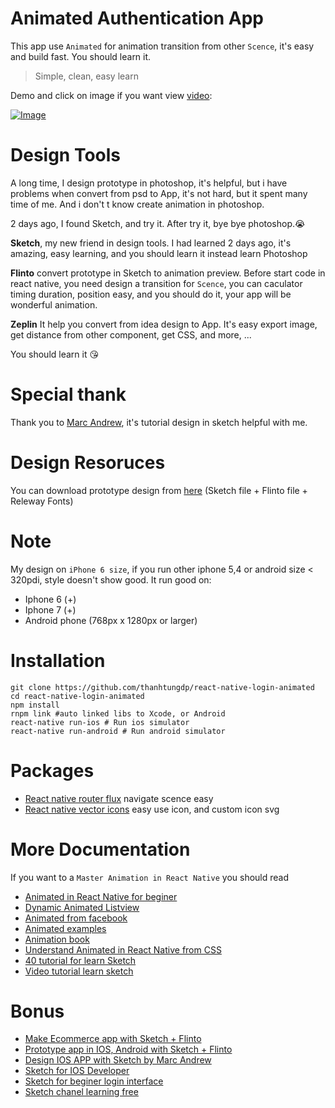 # Animated Authentication App
This app use `Animated` for animation transition from other `Scence`, it's easy and build fast. You should learn it.
> Simple, clean, easy learn

Demo and click on image if you want view [video](https://youtu.be/rWWZENNhh6M):

[![Image](https://cloud.githubusercontent.com/assets/4653102/20638502/83c8713e-b3db-11e6-9814-0c062ffbc675.gif)](https://youtu.be/rWWZENNhh6M)

# Design Tools
A long time, I design prototype in photoshop, it's helpful, but i have problems when convert from psd to App, it's not hard, but it spent many 
time of me. And i don't t know create animation in photoshop.

2 days ago, I found Sketch, and try it. After try it, bye bye photoshop.😭

**Sketch**, my new friend in design tools. I had learned 2 days ago, it's amazing, easy learning, and you should learn it instead learn Photoshop
 
**Flinto** convert prototype in Sketch to animation preview. Before start code in react native, you need design a transition for `Scence`, you can caculator timing duration, position easy, and you should do it, your app will be wonderful animation.
 
**Zeplin** It help you convert from idea design to App. It's easy export image, get distance from other component, get CSS, and more, ...

You should learn it 😘

# Special thank
Thank you to [Marc Andrew](https://medium.com/@marcandrew), it's tutorial design in sketch helpful with me.

# Design Resoruces
You can download prototype design from [here](https://www.dropbox.com/sh/ckvxavfpmojz2gi/AACltbx0qM8w2YSANVUvw1_ma?dl=0) (Sketch file + Flinto file + Releway Fonts)

# Note
My design on `iPhone 6 size`, if you run other iphone 5,4 or android size < 320pdi, style doesn't show good.
It run good on:
- Iphone 6 (+)
- Iphone 7 (+)
- Android phone (768px x 1280px or larger)

# Installation
```
git clone https://github.com/thanhtungdp/react-native-login-animated
cd react-native-login-animated
npm install
rnpm link #auto linked libs to Xcode, or Android
react-native run-ios # Run ios simulator
react-native run-android # Run android simulator
```

# Packages
- [React native router flux](https://github.com/aksonov/react-native-router-flux) navigate scence easy
- [React native vector icons](https://github.com/aksonov/react-native-router-flux) easy use icon, and custom icon svg

# More Documentation
If you want to a `Master Animation in React Native` you should read 
- [Animated in React Native for beginer](https://medium.com/react-native-training/react-native-animations-using-the-animated-api-ebe8e0669fae#.546tkcl8n)
- [Dynamic Animated Listview](https://medium.com/modus-create-front-end-development/dynamic-animated-listview-in-reactnative-879374cbff0d?source=bookmarks---------7---------)
- [Animated from facebook](https://facebook.github.io/react-native/docs/animated.html)
- [Animated examples](http://browniefed.com/blog/react-native-animated-api-basic-example/)
- [Animation book](http://browniefed.com/react-native-animation-book/)
- [Understand Animated in React Native from CSS](http://blog.huynh.io/2015/08/06/react-native-animations/)
- [40 tutorial for learn Sketch](http://www.webdesigndev.com/sketch-app-tutorials/)
- [Video tutorial learn sketch](http://www.learnsketch.com/tutorials.html)

# Bonus
- [Make Ecommerce app with Sketch + Flinto](https://medium.com/@marcandrew/prototyping-an-e-commerce-app-in-flinto-part-1-of-2-988de33005c5#.w3isurxtc)
- [Prototype app in IOS, Android with Sketch + Flinto](https://www.smashingmagazine.com/2015/01/prototyping-ios-android-apps-sketch-freebie/)
- [Design IOS APP with Sketch by Marc Andrew](https://medium.com/sketch-app-sources/designing-an-ios-app-in-sketch-part-1-of-3-7541f4fca87a?source=user_profile---------33---------)
- [Sketch for IOS Developer](https://www.raywenderlich.com/117609/sketch-indie-developers)
- [Sketch for beginer login interface](https://webdesign.tutsplus.com/tutorials/sketch-for-beginners-design-a-login-form-interface--cms-21534)
- [Sketch chanel learning free](https://medium.com/sketch-app)
